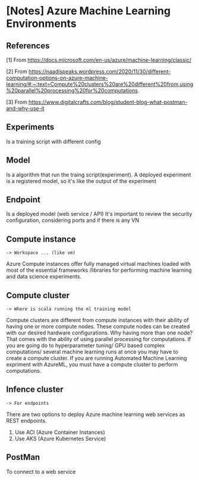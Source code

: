 # [Notes] Azure Machine Learning Environments 

## References
[1] From https://docs.microsoft.com/en-us/azure/machine-learning/classic/

[2] From https://naadispeaks.wordpress.com/2020/11/30/different-computation-options-on-azure-machine-learning/#:~:text=Compute%20clusters%20are%20different%20from,using%20parallel%20processing%20for%20computations.

[3] From https://www.digitalcrafts.com/blog/student-blog-what-postman-and-why-use-it

## Experiments 
Is a training script with different config 

## Model 
Is a algorithm that run the traing script(experiment). A deployed experiment is a registered model, so it's like the output of the experiment 

## Endpoint 
Is a deployed model (web service / API)
It's important to review the security configuration, considering ports and if there is any VN 

## Compute instance 
`-> Workspace ... (like vm)`

Azure Compute instances offer fully managed 
virtual machines loaded with most of the essential 
frameworks /libraries for performing machine learning 
and data science experiments. 

## Compute cluster 
`-> Where is scala running the ml training model`

Compute clusters are different from compute instances with their ability of having one or more compute nodes. These compute nodes can be created with our desired hardware configurations.
Why having more than one node? That comes with the ability of using parallel processing for computations. If you are going do to hyperparameter tuning/ GPU based complex computations/ several machine learning runs at once you may have to create a compute cluster.
If you are running Automated Machine Learning expriment with AzureML, you must have a compute cluster to perform computations.


## Infence cluster 
`-> For endpoints `

There are two options to deploy Azure machine learning web services as REST endpoints. 
1) Use ACI (Azure Container Instances)
2) Use AKS (Azure Kubernetes Service)

## PostMan
To connect to a web service
